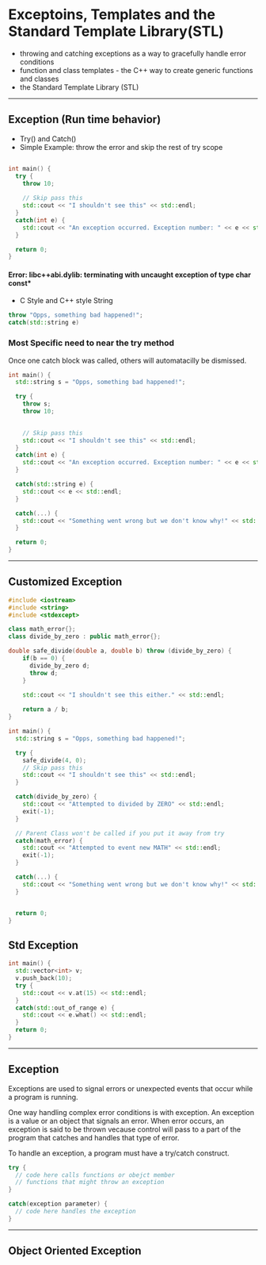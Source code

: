 # Exceptoins, Templates and the Standard Template Library(STL)

- throwing and catching exceptions as a way to gracefully handle error conditions
- function and class templates - the C++ way to create generic functions and classes
- the Standard Template Library (STL)


***

## Exception (Run time behavior)
- Try() and Catch()
- Simple Example: throw the error and skip the rest of try scope
```c++

int main() {
  try {
    throw 10;
    
    // Skip pass this
    std::cout << "I shouldn't see this" << std::endl;
  }
  catch(int e) {
    std::cout << "An exception occurred. Exception number: " << e << std::endl;
  }

  return 0;
}
```

#### Error: libc++abi.dylib: terminating with uncaught exception of type char const*
- C Style and C++ style String
```c++
throw "Opps, something bad happened!";
catch(std::string e) 
```

### Most Specific need to near the try method
Once one catch block was called, others will automatacilly be dismissed.

```c++
int main() {
  std::string s = "Opps, something bad happened!";

  try {
    throw s;
    throw 10;
    

    // Skip pass this
    std::cout << "I shouldn't see this" << std::endl;
  }
  catch(int e) {
    std::cout << "An exception occurred. Exception number: " << e << std::endl;
  }

  catch(std::string e) {
    std::cout << e << std::endl;
  }

  catch(...) {
    std::cout << "Something went wrong but we don't know why!" << std::cout;
  }

  return 0;
}
```
***

## Customized Exception

```c++
#include <iostream>
#include <string>
#include <stdexcept>

class math_error{};
class divide_by_zero : public math_error{};

double safe_divide(double a, double b) throw (divide_by_zero) {
    if(b == 0) {
      divide_by_zero d;
      throw d;
    }

    std::cout << "I shouldn't see this either." << std::endl;
    
    return a / b;
}

int main() {
  std::string s = "Opps, something bad happened!";

  try {
    safe_divide(4, 0);
    // Skip pass this
    std::cout << "I shouldn't see this" << std::endl;
  }

  catch(divide_by_zero) {
    std::cout << "Attempted to divided by ZERO" << std::endl;
    exit(-1);
  }

  // Parent Class won't be called if you put it away from try
  catch(math_error) {
    std::cout << "Attempted to event new MATH" << std::endl;
    exit(-1);
  }

  catch(...) {
    std::cout << "Something went wrong but we don't know why!" << std::endl;
  }


  return 0;
}
```


## Std Exception

```c++
int main() {
  std::vector<int> v;
  v.push_back(10);
  try {
    std::cout << v.at(15) << std::endl;  
  }
  catch(std::out_of_range e) {
    std::cout << e.what() << std::endl;
  }
  return 0;
}
```
***

## Exception
Exceptions are used to signal errors or unexpected events that occur while a program is running.

One way handling complex error conditions is with exception. An exception is a value or an object that signals an error. When error occurs, an exception is said to be thrown vecause control will pass to a part of the program that catches and handles that type of error.

To handle an exception, a program must have a try/catch construct.

```c++
try {
  // code here calls functions or obejct member
  // functions that might throw an exception
}

catch(exception parameter) {
  // code here handles the exception
}
```

***

## Object Oriented Exception
